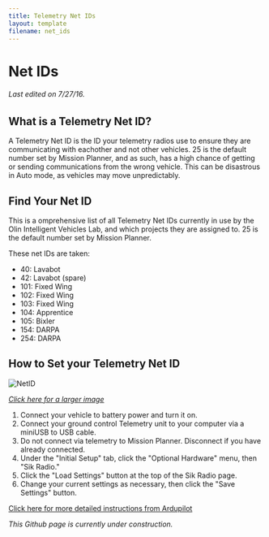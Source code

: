```yaml
---
title: Telemetry Net IDs
layout: template
filename: net_ids
---
```


# Net IDs
###### *Last edited on 7/27/16.*

## What is a Telemetry Net ID?

A Telemetry Net ID is the ID your telemetry radios use to ensure they are communicating with eachother and not other vehicles. 
25 is the default number set by Mission Planner, and as such, has a high chance of getting or sending communications from the wrong vehicle.
This can be disastrous in Auto mode, as vehicles may move unpredictably.

## Find Your Net ID

This is a omprehensive list of all Telemetry Net IDs currently in use by the Olin Intelligent Vehicles Lab, and which projects they are assigned to.
25 is the default number set by Mission Planner.

These net IDs are taken:
- 40: Lavabot
- 42: Lavabot (spare)
- 101: Fixed Wing
- 102: Fixed Wing
- 103: Fixed Wing
- 104: Apprentice
- 105: Bixler
- 154: DARPA
- 254: DARPA

## How to Set your Telemetry Net ID

![NetID](../images/NetID.png)

[*Click here for a larger image*](../images/NetID.png)

1. Connect your vehicle to battery power and turn it on. 
2. Connect your ground control Telemetry unit to your computer via a miniUSB to USB cable.
3. Do not connect via telemetry to Mission Planner. Disconnect if you have already connected.
4. Under the "Initial Setup" tab, click the "Optional Hardware" menu, then "Sik Radio."
5. Click the "Load Settings" button at the top of the Sik Radio page.
6. Change your current settings as necessary, then click the "Save Settings" button.

[Click here for more detailed instructions from Ardupilot](http://ardupilot.org/copter/docs/common-configuring-a-telemetry-radio-using-mission-planner.html)

*This Github page is currently under construction.*
